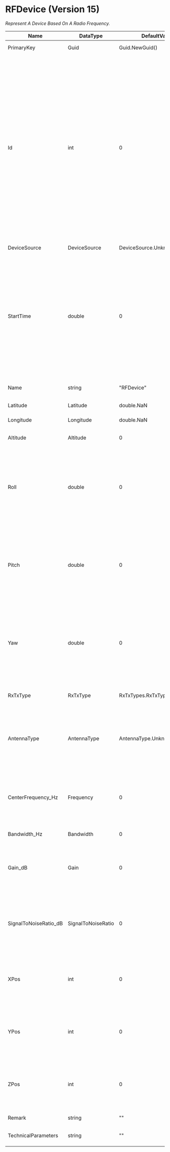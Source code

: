 ﻿
# RFDevice (Version 15)

*Represent A Device Based On A Radio Frequency.*

Name|DataType|DefaultValue|Comment
----|--------|------------|-------
PrimaryKey|Guid|Guid.NewGuid()|The Unique PrimarKey For This RF Device.
Id|int|0|Every Scenario Element (I.E. Transmitter, Receiver) Must Be Assigned An Unique Id. Negative Id’S Are Reserved For Receivers While All Other Id’S Are Transmitters By Default. Some Applications (I.E. Tdoa Emitter Localization) Require A Reference Transmitter. For These Applications Id=0 Is The Reference Transmitter. Receivers Must Be Assigned First In The Table, Followed Be Transmitters (With Id=0 Being The First). After The Static Scenario, Update Of Id’S Requires No Specific Order. Note That Definition Of New Transmitters/Receivers After The Static Scenario Is Prohibited.
DeviceSource|DeviceSource|DeviceSource.Unknown|The Source Of This RF Device.
StartTime|double|0|This Is The Simulation Time At Which The Parameters (Following The Time Parameter In The Same Line) Are Set. All Transmitters And Receivers Used In The Simulation Must Be Set At Start Of The Simulation, I.E. At Time=0. For Static Scenarios, Where Positions Or Characteristics Settings Never Change Throughout The Simulation, The Time Column Only Contains Zero’s.
Name|string|"RFDevice"|A Short Describing Display Name For The RF Device.
Latitude|Latitude|double.NaN|The Latitude Of The RF Device (WGS84).
Longitude|Longitude|double.NaN|The Longitude Of The RF Device (WGS84).
Altitude|Altitude|0|The Elevation Of The RF Device Above The Sea Level (Meter).
Roll|double|0|These Parameters Set The Orientation Of Transmitter / Receiver Antennas. The Respective Antenna Type Is Defined By Antennatype. The Rf Simulation Uses The Antenna Orientation To Compute The Resulting Signal Power At The Receivers.
Pitch|double|0|These Parameters Set The Orientation Of Transmitter / Receiver Antennas. The Respective Antenna Type Is Defined By Antennatype. The Rf Simulation Uses The Antenna Orientation To Compute The Resulting Signal Power At The Receivers.
Yaw|double|0|These Parameters Set The Orientation Of Transmitter / Receiver Antennas. The Respective Antenna Type Is Defined By Antennatype. The Rf Simulation Uses The Antenna Orientation To Compute The Resulting Signal Power At The Receivers.
RxTxType|RxTxType|RxTxTypes.RxTxTypes.Unknown|For All Receivers (i.e. ID’s < 0) This Parameter Defines The Radio Being Used.
AntennaType|AntennaType|AntennaType.Unknown|AntennaType Defines The Antenna Type Used For Transmitter And Receiver Respectively. Note: Currently, Only Omnidirectional Antenna Type Is Available / Supported.
CenterFrequency_Hz|Frequency|0|For Transmitters (I.E. Id’s >= 0) This Parameter Defines Transmitter Signal Center Frequency [Hz]. For Receivers (I.E. Id’s < 0) This Parameter Is Currently Unused.
Bandwidth_Hz|Bandwidth|0|The Bandwith Of The Transmitter.
Gain_dB|Gain|0|For Transmitters (I.E. Id’s >= 0) This Parameter Defines Transmitter Signal Power [Dbm]. For Receivers (I.E. Id’s < 0) This Parameter Is Currently Unused.
SignalToNoiseRatio_dB|SignalToNoiseRatio|0|For Receivers (I.E. Id’s < 0) This Parameter Is Imposes Gaussian White Noise To The Respective Receiver Signal. For Transmitters (I.E. Id’s >= 0) This Parameter Is Unused.
XPos|int|0|XPos,YPos,ZPos Define The Transmitter / Receiver Positions In A Local Coordinate System With The Transmitter (ID=0) Being The Center Position.
YPos|int|0|XPos,YPos,ZPos Define The Transmitter / Receiver Positions In A Local Coordinate System With The Transmitter (ID=0) Being The Center Position.
ZPos|int|0|XPos,YPos,ZPos Define The Transmitter / Receiver Positions In A Local Coordinate System With The Transmitter (ID=0) Being The Center Position.
Remark|string|""|A Comment Or Remark For The RF Device.
TechnicalParameters|string|""|Additional (Optional) Technical Parameters For The Simulation.
